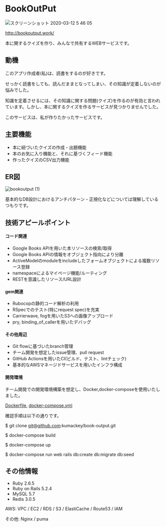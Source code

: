 # BookOutPut

![スクリーンショット 2020-03-12 5 46 05](https://user-images.githubusercontent.com/55213482/76595212-71cf2500-653e-11ea-8c42-c2e49e40cc54.png)

http://bookoutput.work/

本に関するクイズを作り、みんなで共有するWEBサービスです。

## 動機

このアプリ作成者(私)は、読書をするのが好きです。

せっかく読書をしても、読んだままとなってしまい、その知識が定着しないのが悩みでした。

知識を定着させるには、その知識に関する問題(クイズ)を作るのが有効と言われています。しかし、本に関するクイズを作るサービスが見つかりませんでした。

このサービスは、私が作りたかったサービスです。

## 主要機能

- 本に紐づいたクイズの作成・出題機能
- 本のお気に入り機能と、それに基づくフィード機能
- 作ったクイズのCSV出力機能

## ER図

![bookoutput (1)](https://user-images.githubusercontent.com/55213482/76920941-18853e00-6910-11ea-8d9d-be8276037a41.png)

基本的なDB設計におけるアンチパターン・正規化などについては理解しているつもりです。

## 技術アピールポイント

#### コード関連

- Google Books APIを用いた本リソースの検索/取得
- Google Books APIの情報をオブジェクト指向により分離
- ActiveModelのmoduleをincludeしたフォームオブジェクトによる複数リソース登録
- namespaceによるマイページ機能/ルーティング
- RESTを意識したリソース/URL設計

#### gem関連

- Rubocopの静的コード解析の利用
- RSpecでのテスト(特にrequest spec)を充実
- Carrierwave, fogを用いたS3への画像アップロード
- pry, binding_of_callerを用いたデバッグ

#### その他周辺

- Git flowに基づいたbranch管理
- チーム開発を想定したissue管理、pull request
- GitHub Actionsを用いたCI(ビルド、テスト、lintチェック)
- 基本的なAWSマネージドサービスを用いたインフラ構成


#### 開発環境

チーム開発での開発環境構築を想定し、Docker,docker-composeを使用いたしました。

[Dockerfile](https://github.com/kumackey/book-output/blob/develop/Dockerfile), [docker-compose.yml](https://github.com/kumackey/book-output/blob/develop/docker-compose.yml)

確認手順は以下の通りです。

$ git clone git@github.com:kumackey/book-output.git

$ docker-compose build

$ docker-compose up

$ docker-compose run web rails db:create db:migrate db:seed


## その他情報

- Ruby 2.6.5
- Ruby on Rails 5.2.4
- MySQL 5.7 
- Redis 3.0.5

AWS: VPC / EC2 / RDS / S3 / ElastiCache / Route53 / IAM

その他: Nginx / puma 
